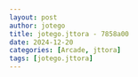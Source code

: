 ```yaml
---
layout: post
author: jotego
title: jotego.jttora - 7858a00
date: 2024-12-20
categories: [Arcade, jttora]
tags: [jotego.jttora]
---
```


